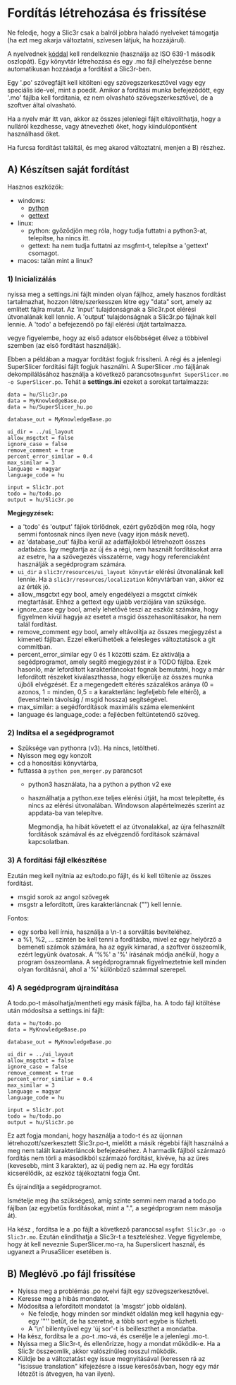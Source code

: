 # Fordítás létrehozása és frissítése

Ne feledje, hogy a Slic3r csak a balról jobbra haladó nyelveket támogatja \(ha ezt meg akarja változtatni, szívesen látjuk, ha hozzájárul\).

A nyelvednek [kóddal](https://www.loc.gov/standards/iso639-2/php/code_list.php) kell rendelkeznie \(használja az ISO 639-1 második oszlopát\). Egy könyvtár létrehozása és egy .mo fájl elhelyezése benne automatikusan hozzáadja a fordítást a Slic3r-ben.

Egy '.po' szövegfájlt kell kitölteni egy szövegszerkesztővel vagy egy speciális ide-vel, mint a poedit. Amikor a fordítási munka befejeződött, egy '.mo' fájlba kell fordítania, ez nem olvasható szövegszerkesztővel, de a szoftver által olvasható.

Ha a nyelv már itt van, akkor az összes jelenlegi fájlt eltávolíthatja, hogy a nulláról kezdhesse, vagy átnevezheti őket, hogy kiindulópontként használhasd őket.

Ha furcsa fordítást találtál, és meg akarod változtatni, menjen a B\) részhez.

## A\) Készítsen saját fordítást

Hasznos eszközök:

* windows:
  * [python](https://www.python.org/)
  * [gettext](http://gnuwin32.sourceforge.net/downlinks/gettext.php)
* linux:
  * python: győződjön meg róla, hogy tudja futtatni a python3-at, telepítse, ha nincs itt.
  * gettext: ha nem tudja futtatni az msgfmt-t, telepítse a 'gettext' csomagot.
* macos: talán mint a linux?

### 1\) Inicializálás

nyissa meg a settings.ini fájlt minden olyan fájlhoz, amely hasznos fordítást tartalmazhat, hozzon létre/szerkesszen létre egy "data" sort, amely az említett fájlra mutat. Az 'input' tulajdonságnak a Slic3r.pot elérési útvonalának kell lennie. A 'output' tulajdonságnak a Slic3r.po fájlnak kell lennie. A 'todo' a befejezendő po fájl elérési útját tartalmazza.

vegye figyelembe, hogy az első adatsor elsőbbséget élvez a többivel szemben \(az első fordítást használják\).

Ebben a példában a magyar fordítást fogjuk frissíteni. A régi és a jelenlegi SuperSlicer fordítási fájlt fogjuk használni. A SuperSlicer .mo fájljának dekompilálásához használja a következő parancsot`msgunfmt SuperSlicer.mo -o SuperSlicer.po`. Tehát a **settings.ini** ezeket a sorokat tartalmazza:

```text
data = hu/Slic3r.po
data = MyKnowledgeBase.po
data = hu/SuperSlicer_hu.po

database_out = MyKnowledgeBase.po

ui_dir = ../ui_layout
allow_msgctxt = false
ignore_case = false
remove_comment = true
percent_error_similar = 0.4
max_similar = 3
language = magyar
language_code = hu

input = Slic3r.pot
todo = hu/todo.po
output = hu/Slic3r.po
```

**Megjegyzések:**

* a 'todo' és 'output' fájlok törlődnek, ezért győződjön meg róla, hogy semmi fontosnak nincs ilyen neve \(vagy írjon másik nevet\).
* az 'database\_out' fájlba kerül az adatfájlokból létrehozott összes adatbázis. Így megtartja az új és a régi, nem használt fordításokat arra az esetre, ha a szövegezés visszatérne, vagy hogy referenciaként használják a segédprogram számára.
* `ui_dir` a `slic3r/resources/ui_layout könyvtár` elérési útvonalának kell lennie. Ha a `slic3r/resources/localization` könyvtárban van, akkor ez az érték jó.
* allow\_msgctxt egy bool, amely engedélyezi a msgctxt címkék megtartását. Ehhez a gettext egy újabb verziójára van szüksége.
* ignore\_case egy bool, amely lehetővé teszi az eszköz számára, hogy figyelmen kívül hagyja az esetet a msgid összehasonlításakor, ha nem talál fordítást.
* remove\_comment egy bool, amely eltávolítja az összes megjegyzést a kimeneti fájlban. Ezzel elkerülhetőek a felesleges változtatások a git commitban.
* percent\_error\_similar egy 0 és 1 közötti szám. Ez aktiválja a segédprogramot, amely segítő megjegyzést ír a TODO fájlba. Ezek hasonló, már lefordított karakterláncokat fognak bemutatni, hogy a már lefordított részeket kiválaszthassa, hogy elkerülje az összes munka újbóli elvégzését. Ez a megengedett eltérés százalékos aránya \(0 = azonos, 1 = minden, 0,5 = a karakterlánc legfeljebb fele eltérő\), a \(levenshtein távolság / msgid hossza\) segítségével.
* max\_similar: a segédfordítások maximális száma elemenként
* language és language\_code: a fejlécben feltüntetendő szöveg.

### 2\) Indítsa el a segédprogramot

* Szüksége van pythonra \(v3\). Ha nincs, letöltheti.
* Nyisson meg egy konzolt
* cd a honosítási könyvtárba,
* futtassa a `python pom_merger.py` parancsot
  * python3 használata, ha a python a python v2 exe
  * használhatja a python.exe teljes elérési útját, ha most telepítette, és nincs az elérési útvonalában. Windowson alapértelmezés szerint az appdata-ba van telepítve.

    Megmondja, ha hibát követett el az útvonalakkal, az újra felhasznált fordítások számával és az elvégzendő fordítások számával kapcsolatban.

### 3\) A fordítási fájl elkészítése

Ezután meg kell nyitnia az es/todo.po fájlt, és ki kell töltenie az összes fordítást.

* msgid sorok az angol szövegek
* msgstr a lefordított, üres karakterláncnak \(""\) kell lennie.

Fontos:

* egy sorba kell írnia, használja a \n-t a sorváltás beviteléhez. 
* a %1, %2, ... szintén be kell tenni a fordításba, mivel ez egy helyőrző a bemeneti számok számára, ha az egyik kimarad, a szoftver összeomlik, ezért legyünk óvatosak. A '%%' a '%' írásának módja anélkül, hogy a program összeomlana. A segédprogramnak figyelmeztetnie kell minden olyan fordításnál, ahol a '%' különböző számmal szerepel.

### 4\) A segédprogram újraindítása

A todo.po-t másolhatja/mentheti egy másik fájlba, ha. A todo fájl kitöltése után módosítsa a settings.ini fájlt:

```text
data = hu/todo.po
data = MyKnowledgeBase.po

database_out = MyKnowledgeBase.po

ui_dir = ../ui_layout
allow_msgctxt = false
ignore_case = false
remove_comment = true
percent_error_similar = 0.4
max_similar = 3
language = magyar
language_code = hu

input = Slic3r.pot
todo = hu/todo.po
output = hu/Slic3r.po
```

Ez azt fogja mondani, hogy használja a todo-t és az újonnan létrehozott/szerkesztett Slic3r.po-t, mielőtt a másik régebbi fájlt használná a meg nem talált karakterláncok befejezéséhez. A harmadik fájlból származó fordítás nem törli a másodikból származó fordítást, kivéve, ha az üres \(kevesebb, mint 3 karakter\), az új pedig nem az. Ha egy fordítás kicserélődik, az eszköz tájékoztatni fogja Önt.

És újraindítja a segédprogramot.

Ismételje meg \(ha szükséges\), amíg szinte semmi nem marad a todo.po fájlban \(az egybetűs fordításokat, mint a ".", a segédprogram nem másolja át\).

Ha kész , fordítsa le a .po fájlt a következő paranccsal `msgfmt Slic3r.po -o Slic3r.mo`. Ezután elindíthatja a Slic3r-t a teszteléshez. Vegye figyelembe, hogy át kell neveznie SuperSlicer.mo-ra, ha Superslicert használ, és ugyanezt a PrusaSlicer esetében is.

## B\) Meglévő .po fájl frissítése

* Nyissa meg a problémás .po nyelvi fájlt egy szövegszerkesztővel.
* Keresse meg a hibás mondatot.
* Módosítsa a lefordított mondatot \(a 'msgstr' jobb oldalán\).
  * Ne feledje, hogy minden sor mindkét oldalán meg kell hagynia egy-egy '"'' betűt, de ha szeretné, a több sort egybe is fűzheti.
  * A '\n' billentyűvel egy 'új sor'-t is beilleszthet a mondatba.
* Ha kész, fordítsa le a .po-t .mo-vá, és cserélje le a jelenlegi .mo-t.
* Nyissa meg a Slic3r-t, és ellenőrizze, hogy a mondat működik-e. Ha a Slic3r összeomlik, akkor valószínűleg rosszul működik.
* Küldje be a változtatást egy issue megnyitásával \(keressen rá az "is:issue translation" kifejezésre a issue keresősávban, hogy egy már létezőt is átvegyen, ha van ilyen\).


